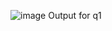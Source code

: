 ![image](https://github.com/user-attachments/assets/daf77f6c-2304-44be-b10a-d019667c8b7e)
Output for q1
